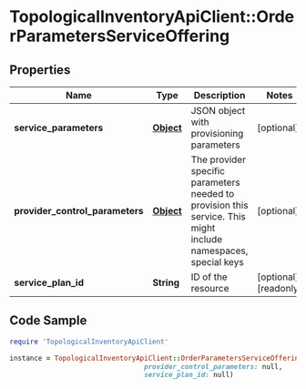 # TopologicalInventoryApiClient::OrderParametersServiceOffering

## Properties

Name | Type | Description | Notes
------------ | ------------- | ------------- | -------------
**service_parameters** | [**Object**](.md) | JSON object with provisioning parameters | [optional] 
**provider_control_parameters** | [**Object**](.md) | The provider specific parameters needed to provision this service. This might include namespaces, special keys | [optional] 
**service_plan_id** | **String** | ID of the resource | [optional] [readonly] 

## Code Sample

```ruby
require 'TopologicalInventoryApiClient'

instance = TopologicalInventoryApiClient::OrderParametersServiceOffering.new(service_parameters: null,
                                 provider_control_parameters: null,
                                 service_plan_id: null)
```


